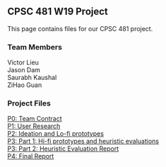 ## CPSC 481 W19 Project

This page contains files for our CPSC 481 project. 

### Team Members
Victor Lieu <br />
Jason Dam <br />
Saurabh Kaushal <br />
ZiHao Guan <br />


### Project Files
<a href="team contract.PDF">P0: Team Contract</a> <br />
<a href="481P1.pdf">P1: User Research</a> <br />
<a href="CPSC481P2.pdf">P2: Ideation and Lo-fi prototypes</a>  <br />
<a href="HiFi Prototype.pdf">P3: Part 1: Hi-fi prototypes and heuristic evaluations</a>  <br />
<a href="CPSC 481p3.pdf">P3: Part 2: Heuristic Evaluation Report </a>  <br />
<a href="CPSC 481 P4 Report.pdf">P4: Final Report </a> 


